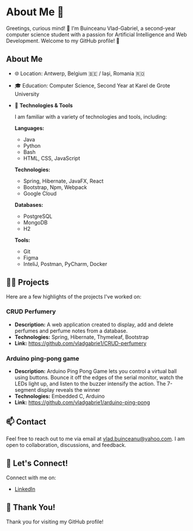# About Me 🚀

Greetings, curious mind! 🌟 I'm Buinceanu Vlad-Gabriel, a second-year computer science student with a passion for Artificial Intelligence and Web Development. Welcome to my GitHub profile! 🚀

## About Me

- 🌐 Location: Antwerp, Belgium 🇧🇪 / Iași, Romania 🇷🇴
- 🎓 Education: Computer Science, Second Year at Karel de Grote University
- 🔧 **Technologies & Tools**

  I am familiar with a variety of technologies and tools, including:

  **Languages:**
  - Java
  - Python
  - Bash
  - HTML, CSS, JavaScript

  **Technologies:**
  - Spring, Hibernate, JavaFX, React
  - Bootstrap, Npm, Webpack
  - Google Cloud

  **Databases:**
  - PostgreSQL
  - MongoDB
  - H2

  **Tools:**
  - Git
  - Figma
  - InteliJ, Postman, PyCharm, Docker

## 👨‍💻 Projects

Here are a few highlights of the projects I've worked on:

### CRUD Perfumery

- **Description:** A web application created to display, add and delete perfumes and perfume notes from a database.
- **Technologies:** Spring, Hibernate, Thymeleaf, Bootstrap
- **Link:** https://github.com/vladgabrie1/CRUD-perfumery

### Arduino ping-pong game
- **Description:** Arduino Ping Pong Game lets you control a virtual ball using buttons. Bounce it off the edges of the serial monitor, watch the LEDs light up, and listen to the buzzer intensify the action. The 7-segment display reveals the winner
- **Technologies:** Embedded C, Arduino
- **Link:** https://github.com/vladgabrie1/arduino-ping-pong

## 📫 Contact

Feel free to reach out to me via email at vlad.buinceanu@yahoo.com. I am open to collaboration, discussions, and feedback.

## 🤝 Let's Connect!

Connect with me on:

- [LinkedIn](https://www.linkedin.com/in/vlad-buinceanu/)

## 🚀 Thank You!

Thank you for visiting my GitHub profile!





